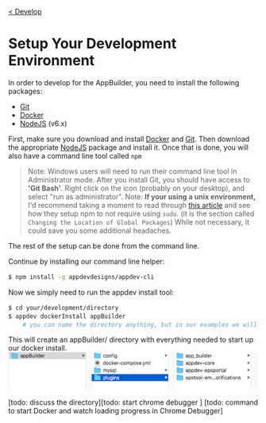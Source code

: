 [< Develop](../../Develop.md)

# Setup Your Development Environment

In order to develop for the AppBuilder, you need to install the following packages:

- [Git](https://git-scm.com/downloads)
- [Docker](https://docs.docker.com/install/)
- [NodeJS](https://nodejs.org) (v6.x)

First, make sure you download and install [Docker](https://docs.docker.com/install/) and [Git](https://git-scm.com/downloads). Then download the appropriate [NodeJS](http://nodejs.org/download/) package and install it. Once that is done, you will also have a command line tool called `npm`

> Note: Windows users will need to run their command line tool in Administrator mode. After you install Git, you should have access to **'Git Bash'**. Right click on the icon (probably on your desktop), and select "run as administrator".
> Note: **If your using a unix environment,** I'd recommend taking a moment to read through [this article](https://www.sitepoint.com/beginners-guide-node-package-manager/) and see how they setup npm to not require using `sudo`. (it is the section called `Changing the Location of Global Packages`) While not necessary, it could save you some additional headaches.

The rest of the setup can be done from the command line.

Continue by installing our command line helper:

```sh
$ npm install -g appdevdesigns/appdev-cli
```

Now we simply need to run the appdev install tool:

```sh
$ cd your/development/directory
$ appdev dockerInstall appBuilder
    # you can name the directory anything, but in our examples we will use 'appBuilder'
```

This will create an appBuilder/ directory with everything needed to start up our docker install.
![directoryStructure](images/setup_appbuilder_directory.png "Directory Structure")

[todo: discuss the directory][todo: start chrome debugger ]
[todo: command to start Docker and watch loading progress in Chrome Debugger]
